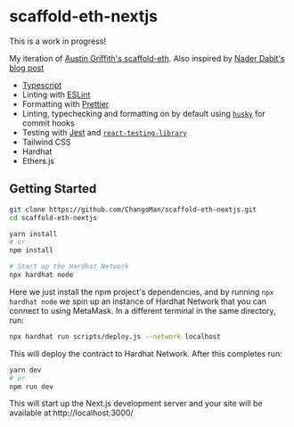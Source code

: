 # scaffold-eth-nextjs

This is a work in progress!

My iteration of [Austin Griffith's scaffold-eth](https://github.com/austintgriffith/scaffold-eth).
Also inspired by [Nader Dabit's blog post](https://dev.to/dabit3/the-complete-guide-to-full-stack-ethereum-development-3j13)

- [Typescript](https://www.typescriptlang.org/)
- Linting with [ESLint](https://eslint.org/)
- Formatting with [Prettier](https://prettier.io/)
- Linting, typechecking and formatting on by default using [`husky`](https://github.com/typicode/husky) for commit hooks
- Testing with [Jest](https://jestjs.io/) and [`react-testing-library`](https://testing-library.com/docs/react-testing-library/intro)
- Tailwind CSS
- Hardhat
- Ethers.js

## Getting Started

```bash
git clone https://github.com/ChangoMan/scaffold-eth-nextjs.git
cd scaffold-eth-nextjs

yarn install
# or
npm install

# Start up the Hardhat Network
npx hardhat node
```

Here we just install the npm project's dependencies, and by running `npx hardhat node` we spin up an instance of Hardhat Network that you can connect to using MetaMask. In a different terminal in the same directory, run:

```bash
npx hardhat run scripts/deploy.js --network localhost
```

This will deploy the contract to Hardhat Network. After this completes run:

```bash
yarn dev
# or
npm run dev
```

This will start up the Next.js development server and your site will be available at http://localhost:3000/
